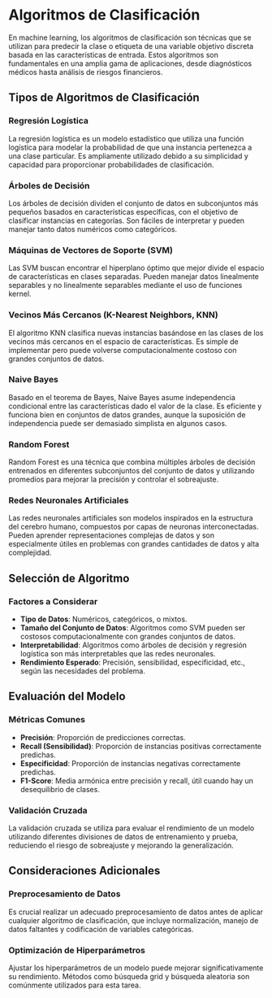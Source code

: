 # Algoritmos de Clasificación

En machine learning, los algoritmos de clasificación son técnicas que se utilizan para predecir la clase o etiqueta de una variable objetivo discreta basada en las características de entrada. Estos algoritmos son fundamentales en una amplia gama de aplicaciones, desde diagnósticos médicos hasta análisis de riesgos financieros.

## Tipos de Algoritmos de Clasificación

### Regresión Logística

La regresión logística es un modelo estadístico que utiliza una función logística para modelar la probabilidad de que una instancia pertenezca a una clase particular. Es ampliamente utilizado debido a su simplicidad y capacidad para proporcionar probabilidades de clasificación.

### Árboles de Decisión

Los árboles de decisión dividen el conjunto de datos en subconjuntos más pequeños basados en características específicas, con el objetivo de clasificar instancias en categorías. Son fáciles de interpretar y pueden manejar tanto datos numéricos como categóricos.

### Máquinas de Vectores de Soporte (SVM)

Las SVM buscan encontrar el hiperplano óptimo que mejor divide el espacio de características en clases separadas. Pueden manejar datos linealmente separables y no linealmente separables mediante el uso de funciones kernel.

### Vecinos Más Cercanos (K-Nearest Neighbors, KNN)

El algoritmo KNN clasifica nuevas instancias basándose en las clases de los vecinos más cercanos en el espacio de características. Es simple de implementar pero puede volverse computacionalmente costoso con grandes conjuntos de datos.

### Naive Bayes

Basado en el teorema de Bayes, Naive Bayes asume independencia condicional entre las características dado el valor de la clase. Es eficiente y funciona bien en conjuntos de datos grandes, aunque la suposición de independencia puede ser demasiado simplista en algunos casos.

### Random Forest

Random Forest es una técnica que combina múltiples árboles de decisión entrenados en diferentes subconjuntos del conjunto de datos y utilizando promedios para mejorar la precisión y controlar el sobreajuste.

### Redes Neuronales Artificiales

Las redes neuronales artificiales son modelos inspirados en la estructura del cerebro humano, compuestos por capas de neuronas interconectadas. Pueden aprender representaciones complejas de datos y son especialmente útiles en problemas con grandes cantidades de datos y alta complejidad.

## Selección de Algoritmo

### Factores a Considerar

- **Tipo de Datos**: Numéricos, categóricos, o mixtos.
- **Tamaño del Conjunto de Datos**: Algoritmos como SVM pueden ser costosos computacionalmente con grandes conjuntos de datos.
- **Interpretabilidad**: Algoritmos como árboles de decisión y regresión logística son más interpretables que las redes neuronales.
- **Rendimiento Esperado**: Precisión, sensibilidad, especificidad, etc., según las necesidades del problema.

## Evaluación del Modelo

### Métricas Comunes

- **Precisión**: Proporción de predicciones correctas.
- **Recall (Sensibilidad)**: Proporción de instancias positivas correctamente predichas.
- **Especificidad**: Proporción de instancias negativas correctamente predichas.
- **F1-Score**: Media armónica entre precisión y recall, útil cuando hay un desequilibrio de clases.

### Validación Cruzada

La validación cruzada se utiliza para evaluar el rendimiento de un modelo utilizando diferentes divisiones de datos de entrenamiento y prueba, reduciendo el riesgo de sobreajuste y mejorando la generalización.

## Consideraciones Adicionales

### Preprocesamiento de Datos

Es crucial realizar un adecuado preprocesamiento de datos antes de aplicar cualquier algoritmo de clasificación, que incluye normalización, manejo de datos faltantes y codificación de variables categóricas.

### Optimización de Hiperparámetros

Ajustar los hiperparámetros de un modelo puede mejorar significativamente su rendimiento. Métodos como búsqueda grid y búsqueda aleatoria son comúnmente utilizados para esta tarea.
